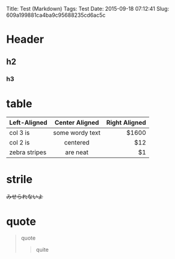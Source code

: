 Title: Test (Markdown)
Tags: Test
Date: 2015-09-18 07:12:41
Slug: 609a199881ca4ba9c95688235cd6ac5c

# Header

## h2

### h3

# table

| Left-Aligned  | Center Aligned  | Right Aligned |
| :------------ |:---------------:| -----:|
| col 3 is      | some wordy text | $1600 |
| col 2 is      | centered        |   $12 |
| zebra stripes | are neat        |    $1 |

# strile

~~みせられないよ~~

# quote

> quote
> > quite